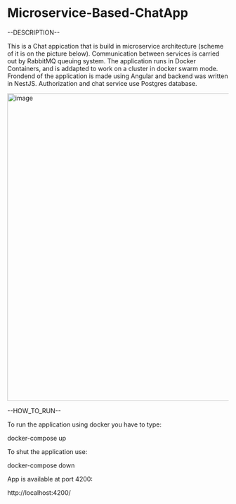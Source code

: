 # Microservice-Based-ChatApp

--DESCRIPTION--

This is a Chat appication that is build in microservice architecture (scheme of it is on the picture below). Communication between services is carried out by RabbitMQ queuing system. 
The application runs in Docker Containers, and is addapted to work on a cluster in docker swarm mode.
Frondend of the application is made using Angular and backend was written in NestJS. Authorization and chat service use Postgres database. 

<img width="699" alt="image" src="https://github.com/PiotrWrbl/Microservice-Based-ChatApp/assets/131017880/434818dc-e450-44ff-8c10-4d2d17efa05d">

--HOW_TO_RUN--

To run the application using docker you have to type:

docker-compose up

To shut the application use:

docker-compose down

App is available at port 4200:

http://localhost:4200/
